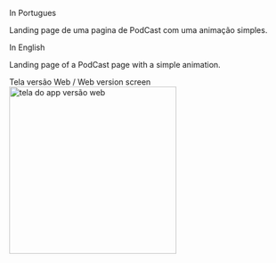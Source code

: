 In Portugues 

Landing page de uma pagina de PodCast com uma animação simples.

In English

Landing page of a PodCast page with a simple animation.

  Tela versão Web / Web version screen
<img src="web.png" alt="tela do app versão web" width="300px">
